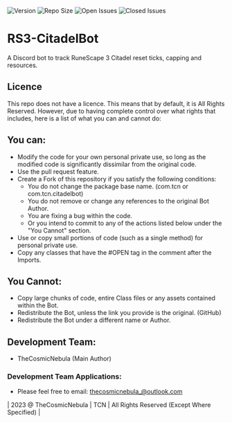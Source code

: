 ![Version](https://img.shields.io/badge/VERSION-3.0-informational?style=for-the-badge) ![Repo Size](https://img.shields.io/github/repo-size/TheCosmicNebula/RS3-CitadelBot?label=REPO%20SIZE&style=for-the-badge) ![Open Issues](https://img.shields.io/github/issues/TheCosmicNebula/RS3-CitadelBot?style=for-the-badge) ![Closed Issues](https://img.shields.io/github/issues-closed/TheCosmicNebula/RS3-CitadelBot?color=green&style=for-the-badge)

# RS3-CitadelBot
A Discord bot to track RuneScape 3 Citadel reset ticks, capping and resources.

## Licence
This repo does not have a licence. This means that by default, it is All Rights Reserved. However, due to having complete control over what rights that includes, here is a list of what you can and cannot do:

## You can:
 - Modify the code for your own personal private use, so long as the modified code is significantly dissimilar from the original code.
 - Use the pull request feature.
 - Create a Fork of this repository if you satisfy the following conditions:
   - You do not change the package base name. (com.tcn or com.tcn.citadelbot)
   - You do not remove or change any references to the original Bot Author.
   - You are fixing a bug within the code.
   - Or you intend to commit to any of the actions listed below under the "You Cannot" section.
 - Use or copy small portions of code (such as a single method) for personal private use.
 - Copy any classes that have the #OPEN tag in the comment after the Imports.

## You Cannot:
 - Copy large chunks of code, entire Class files or any assets contained within the Bot.
 - Redistribute the Bot, unless the link you provide is the original. (GitHub)
 - Redistribute the Bot under a different name or Author.

## Development Team:
- TheCosmicNebula (Main Author)

### Development Team Applications:
 - Please feel free to email: thecosmicnebula_@outlook.com

| 2023 @ TheCosmicNebula | TCN | All Rights Reserved (Except Where Specified) |
